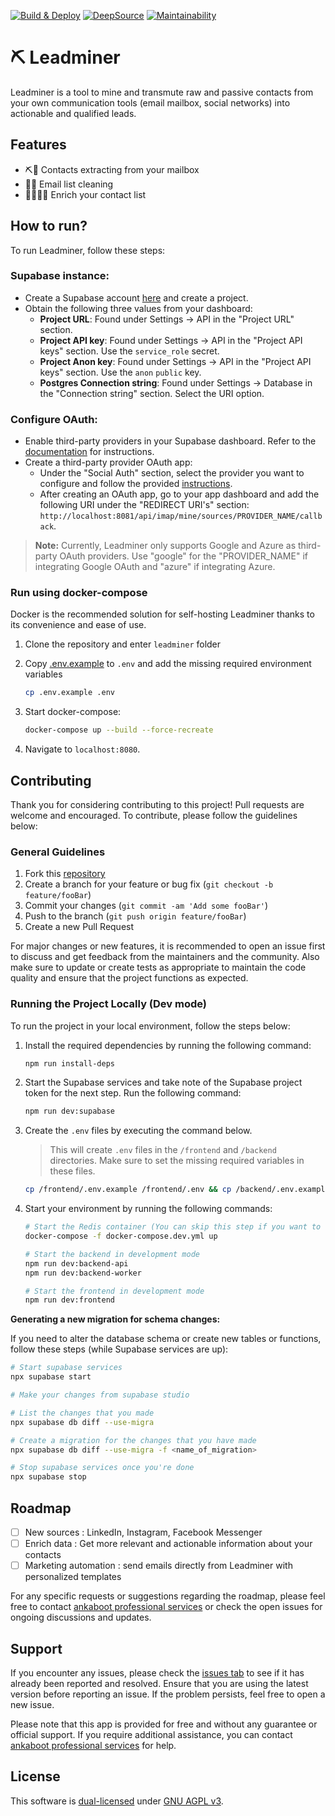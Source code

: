 [![Build & Deploy](https://github.com/ankaboot-source/leadminer/actions/workflows/Deploy-demo.yml/badge.svg)](https://github.com/ankaboot-source/leadminer/actions/workflows/Deploy-demo.yml) [![DeepSource](https://deepsource.io/gh/ankaboot-source/leadminer.svg/?label=active+issues&show_trend=true&token=M4B7pZCjFk2wl_EJpgQ9f-le)](https://deepsource.io/gh/ankaboot-source/leadminer/?ref=repository-badge) </a>[![Maintainability](https://api.codeclimate.com/v1/badges/42e68c56bc3ce2b1f59b/maintainability)](https://codeclimate.com/repos/63f7174b3d043100a803ee03/maintainability)

# ⛏ Leadminer

Leadminer is a tool to mine and transmute raw and passive contacts from your own communication tools (email mailbox, social networks) into actionable and qualified leads.

## Features

- ⛏️📧 Contacts extracting from your mailbox
- 🧹💌 Email list cleaning
- 🧑🏾‍🔬💎 Enrich your contact list

## How to run?

To run Leadminer, follow these steps:

### Supabase instance:

- Create a Supabase account [here](https://supabase.com/dashboard/sign-up) and create a project.
- Obtain the following three values from your dashboard:
  - **Project URL**: Found under Settings -> API in the "Project URL" section.
  - **Project API key**: Found under Settings -> API in the "Project API keys" section. Use the `service_role` secret.
  - **Project Anon key**: Found under Settings -> API in the "Project API keys" section. Use the `anon` `public` key.
  - **Postgres Connection string**: Found under Settings -> Database in the "Connection string" section. Select the URI option.

### Configure OAuth:

- Enable third-party providers in your Supabase dashboard. Refer to the [documentation](https://supabase.com/docs/guides/auth#configure-third-party-providers) for instructions.
- Create a third-party provider OAuth app:
  - Under the "Social Auth" section, select the provider you want to configure and follow the provided [instructions](https://supabase.com/docs/guides/auth#providers).
  - After creating an OAuth app, go to your app dashboard and add the following URI under the "REDIRECT URI's" section: `http://localhost:8081/api/imap/mine/sources/PROVIDER_NAME/callback`.

> **Note:** Currently, Leadminer only supports Google and Azure as third-party OAuth providers. Use "google" for the "PROVIDER_NAME" if integrating Google OAuth and "azure" if integrating Azure.

### Run using docker-compose

Docker is the recommended solution for self-hosting Leadminer thanks to its convenience and ease of use.

1. Clone the repository and enter `leadminer` folder

1. Copy [.env.example](/.env.example) to `.env` and add the missing required environment variables

   ```sh
   cp .env.example .env
   ```

1. Start docker-compose:

   ```sh
   docker-compose up --build --force-recreate
   ```

1. Navigate to `localhost:8080`.

## Contributing

Thank you for considering contributing to this project! Pull requests are welcome and encouraged. To contribute, please follow the guidelines below:

### General Guidelines

1. Fork this [repository](https://github.com/ankaboot-source/leadminer)
2. Create a branch for your feature or bug fix (`git checkout -b feature/fooBar`)
3. Commit your changes (`git commit -am 'Add some fooBar'`)
4. Push to the branch (`git push origin feature/fooBar`)
5. Create a new Pull Request

For major changes or new features, it is recommended to open an issue first to discuss and get feedback from the maintainers and the community. Also make sure to update or create tests as appropriate to maintain the code quality and ensure that the project functions as expected.

### Running the Project Locally (Dev mode)

To run the project in your local environment, follow the steps below:

1. Install the required dependencies by running the following command:

   ```sh
   npm run install-deps
   ```

2. Start the Supabase services and take note of the Supabase project token for the next step. Run the following command:

   ```sh
   npm run dev:supabase
   ```

3. Create the `.env` files by executing the command below.

   > This will create `.env` files in the `/frontend` and `/backend` directories. Make sure to set the missing required variables in these files.

   ```sh
   cp /frontend/.env.example /frontend/.env && cp /backend/.env.example /backend/.env
   ```

4. Start your environment by running the following commands:

   ```sh
   # Start the Redis container (You can skip this step if you want to use your local instance)
   docker-compose -f docker-compose.dev.yml up

   # Start the backend in development mode
   npm run dev:backend-api
   npm run dev:backend-worker

   # Start the frontend in development mode
   npm run dev:frontend
   ```

**Generating a new migration for schema changes:**

If you need to alter the database schema or create new tables or functions, follow these steps (while Supabase services are up):

```sh
# Start supabase services
npx supabase start

# Make your changes from supabase studio

# List the changes that you made
npx supabase db diff --use-migra

# Create a migration for the changes that you have made
npx supabase db diff --use-migra -f <name_of_migration>

# Stop supabase services once you're done
npx supabase stop
```

## Roadmap

- [ ] New sources : LinkedIn, Instagram, Facebook Messenger
- [ ] Enrich data : Get more relevant and actionable information about your contacts
- [ ] Marketing automation : send emails directly from Leadminer with personalized templates

For any specific requests or suggestions regarding the roadmap, please feel free to contact [ankaboot professional services](https://chat.openai.com/contact@ankaboot.fr) or check the open issues for ongoing discussions and updates.

## Support

If you encounter any issues, please check the [issues tab](https://github.com/ankaboot-source/leadminer/issues) to see if it has already been reported and resolved. Ensure that you are using the latest version before reporting an issue. If the problem persists, feel free to open a new issue.

Please note that this app is provided for free and without any guarantee or official support. If you require additional assistance, you can contact [ankaboot professional services](https://chat.openai.com/contact@ankaboot.fr) for help.

## License

This software is [dual-licensed](DUAL-LICENSE.md) under [GNU AGPL v3](LICENSE).
